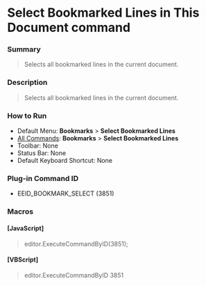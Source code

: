 # Select Bookmarked Lines in This Document command

### Summary

> Selects all bookmarked lines in the current document.

### Description

> Selects all bookmarked lines in the current document.

### How to Run

- Default Menu: **Bookmarks** \> **Select Bookmarked Lines**
- [All Commands](../tools/all_commands): **Bookmarks** \> **Select Bookmarked Lines**
- Toolbar: None
- Status Bar: None
- Default Keyboard Shortcut: None

### Plug-in Command ID

- EEID\_BOOKMARK\_SELECT (3851)

### Macros

#### \[JavaScript\]

> editor.ExecuteCommandByID(3851);

#### \[VBScript\]

> editor.ExecuteCommandByID 3851